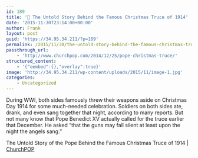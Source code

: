 ```yaml
---
id: 189
title: '🔗 The Untold Story Behind the Famous Christmas Truce of 1914'
date: '2015-11-30T23:14:00+00:00'
author: Frank
layout: post
guid: 'https://34.95.34.211/?p=189'
permalink: /2015/11/30/the-untold-story-behind-the-famous-christmas-truce-of-1914/
passthrough_url:
    - 'http://www.churchpop.com/2014/12/25/pope-christmas-truce/'
structured_content:
    - '{"oembed":{},"overlay":true}'
image: 'http://34.95.34.211/wp-content/uploads/2015/11/image-1.jpg'
categories:
    - Uncategorized
---
```


During WWI, both sides famously threw their weapons aside on Christmas Day 1914 for some much-needed celebration. Soldiers on both sides ate, drank, and even sang together that night, according to many reports. But not many know that Pope Benedict XV actually called for the truce earlier that December. He asked “that the guns may fall silent at least upon the night the angels sang.”

The Untold Story of the Pope Behind the Famous Christmas Truce of 1914 | [ChurchPOP](http://www.churchpop.com/2014/12/25/pope-christmas-truce/)